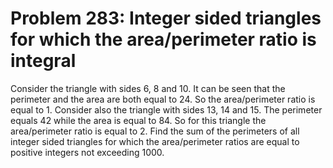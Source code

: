 # Problem 283: Integer sided triangles for which the  area/perimeter ratio is integral
Consider the triangle with sides 6, 8 and 10. It can be seen that the
perimeter and the area are both equal to 24. So the area/perimeter ratio
is equal to 1. Consider also the triangle with sides 13, 14 and 15. The
perimeter equals 42 while the area is equal to 84. So for this triangle
the area/perimeter ratio is equal to 2. Find the sum of the perimeters
of all integer sided triangles for which the area/perimeter ratios are
equal to positive integers not exceeding 1000.
